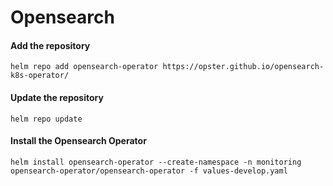 # Opensearch

#### Add the repository
`helm repo add opensearch-operator https://opster.github.io/opensearch-k8s-operator/`

#### Update the repository
`helm repo update`

#### Install the Opensearch Operator
`helm install opensearch-operator --create-namespace -n monitoring opensearch-operator/opensearch-operator -f values-develop.yaml`


